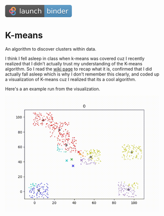 [![Binder Launch Badge](badge_logo.svg)](https://mybinder.org/v2/gh/RK22000/K-means_Clustering_Visuallization/HEAD?labpath=vis.ipynb)

# K-means

An algorithm to discover clusters within data.

I think I fell asleep in class when k-means was covered cuz I recently realized that I didn't actually trust my understanding of the K-means algorithm. So I read the [wiki page](https://en.wikipedia.org/wiki/K-means_clustering) to recap what it is, confirmed that I did actually fall asleep which is why I don't remember this clearly, and coded up a visualization of K-means cuz I realized that its a cool algorithm.

Here's a an example run from the visualization.

![A visualization of the K-means algorithm](k-means.gif)
